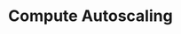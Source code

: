 ---
title: Compute Autoscaling
menu:
  docs_{{ .version }}:
    identifier: cas-compute-auto-scaling
    name: Compute Autoscaling
    parent: cas-auto-scaling
    weight: 46
menu_name: docs_{{ .version }}
---